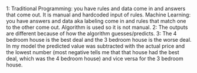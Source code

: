 1: Traditional Programming: you have rules and data come in and answers that come out. It is manual and hardcoded input of rules. 
Machine Learning: you have answers and data aka labeling come in and rules that match one to the other come out. Algorithm is used so it is not manual. 
2: The outputs are different because of how the algorithm guesses/predicts. 
3: The 4 bedroom house is the best deal and the 3 bedroom house is the worse deal. In my model the predicted value was subtracted with the actual price and the lowest number (most negative tells me that that house had the best deal, which was the 4 bedroom house) and vice versa for the 3 bedroom house.
